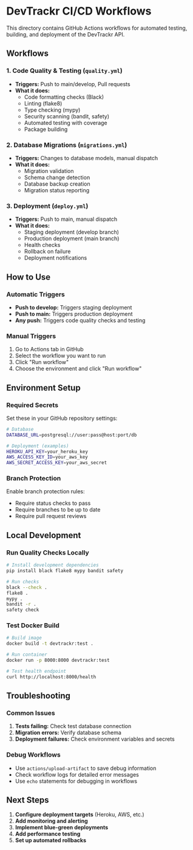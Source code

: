 # DevTrackr CI/CD Workflows

This directory contains GitHub Actions workflows for automated testing, building, and deployment of the DevTrackr API.

## Workflows

### 1. Code Quality & Testing (`quality.yml`)
- **Triggers:** Push to main/develop, Pull requests
- **What it does:**
  - Code formatting checks (Black)
  - Linting (flake8)
  - Type checking (mypy)
  - Security scanning (bandit, safety)
  - Automated testing with coverage
  - Package building

### 2. Database Migrations (`migrations.yml`)
- **Triggers:** Changes to database models, manual dispatch
- **What it does:**
  - Migration validation
  - Schema change detection
  - Database backup creation
  - Migration status reporting

### 3. Deployment (`deploy.yml`)
- **Triggers:** Push to main, manual dispatch
- **What it does:**
  - Staging deployment (develop branch)
  - Production deployment (main branch)
  - Health checks
  - Rollback on failure
  - Deployment notifications

## How to Use

### Automatic Triggers
- **Push to develop:** Triggers staging deployment
- **Push to main:** Triggers production deployment
- **Any push:** Triggers code quality checks and testing

### Manual Triggers
1. Go to Actions tab in GitHub
2. Select the workflow you want to run
3. Click "Run workflow"
4. Choose the environment and click "Run workflow"

## Environment Setup

### Required Secrets
Set these in your GitHub repository settings:

```bash
# Database
DATABASE_URL=postgresql://user:pass@host:port/db

# Deployment (examples)
HEROKU_API_KEY=your_heroku_key
AWS_ACCESS_KEY_ID=your_aws_key
AWS_SECRET_ACCESS_KEY=your_aws_secret
```

### Branch Protection
Enable branch protection rules:
- Require status checks to pass
- Require branches to be up to date
- Require pull request reviews

## Local Development

### Run Quality Checks Locally
```bash
# Install development dependencies
pip install black flake8 mypy bandit safety

# Run checks
black --check .
flake8 .
mypy .
bandit -r .
safety check
```

### Test Docker Build
```bash
# Build image
docker build -t devtrackr:test .

# Run container
docker run -p 8000:8000 devtrackr:test

# Test health endpoint
curl http://localhost:8000/health
```

## Troubleshooting

### Common Issues
1. **Tests failing:** Check test database connection
2. **Migration errors:** Verify database schema
3. **Deployment failures:** Check environment variables and secrets

### Debug Workflows
- Use `actions/upload-artifact` to save debug information
- Check workflow logs for detailed error messages
- Use `echo` statements for debugging in workflows

## Next Steps

1. **Configure deployment targets** (Heroku, AWS, etc.)
2. **Add monitoring and alerting**
3. **Implement blue-green deployments**
4. **Add performance testing**
5. **Set up automated rollbacks**
